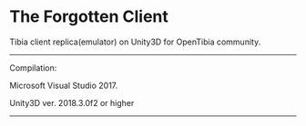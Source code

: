 The  Forgotten Client
=====
Tibia client replica(emulator) on Unity3D for OpenTibia community.

*** 
Compilation:

Microsoft Visual Studio 2017.

Unity3D  ver. 2018.3.0f2 or higher

***

